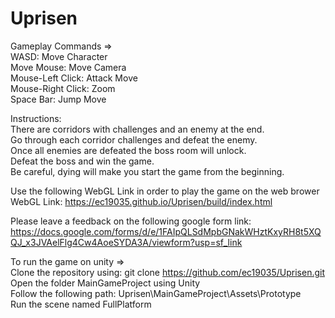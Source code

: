 # Uprisen

Gameplay Commands => <br />
WASD: Move Character <br />
Move Mouse: Move Camera <br />
Mouse-Left Click: Attack Move <br />
Mouse-Right Click: Zoom <br />
Space Bar: Jump Move <br />

Instructions: <br />
There are corridors with challenges and an enemy at the end. <br />
Go through each corridor challenges and defeat the enemy. <br />
Once all enemies are defeated the boss room will unlock. <br />
Defeat the boss and win the game. <br />
Be careful, dying will make you start the game from the beginning. <br />

Use the following WebGL Link in order to play the game on the web brower <br />
WebGL Link:  https://ec19035.github.io/Uprisen/build/index.html <br />

Please leave a feedback on the following google form link: <br />
https://docs.google.com/forms/d/e/1FAIpQLSdMpbGNakWHztKxyRH8t5XQQJ_x3JVAelFlg4Cw4AoeSYDA3A/viewform?usp=sf_link <br />

To run the game on unity => <br />
	Clone the repository using: 	git clone https://github.com/ec19035/Uprisen.git <br />
	Open the folder MainGameProject using Unity <br />
	Follow the following path:	Uprisen\MainGameProject\Assets\Prototype <br />
	Run the scene named FullPlatform <br />
